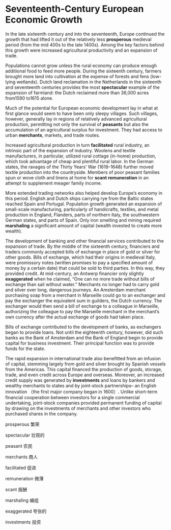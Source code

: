 # Seventeenth-Century European Economic Growth

In the late sixteenth century and into the seventeenth, Europe continued the growth that had lifted it out of the relatively less **prosperous** medieval period (from the mid 400s to the late 1400s). Among the key factors behind this growth were increased agricultural productivity and an expansion of trade.

Populations cannot grow unless the rural economy can produce enough additional food to feed more people. During the sixteenth century, farmers brought more land into cultivation at the expense of forests and fens (low-lying wetlands). Dutch land reclamation in the Netherlands in the sixteenth and seventeenth centuries provides the most **spectacular** example of the expansion of farmland: the Dutch reclaimed more than 36,000 acres from1590 to1615 alone.

Much of the potential for European economic development lay in what at first glance would seem to have been only sleepy villages. Such villages, however, generally lay in regions of relatively advanced agricultural production, permitting not only the survival of **peasants** but also the accumulation of an agricultural surplus for investment. They had access to urban **merchants**, markets, and trade routes.

Increased agricultural production in turn **facilitated** rural industry, an intrinsic part of the expansion of industry. Woolens and textile manufacturers, in particular, utilized rural cottage (in-home) production, which took advantage of cheap and plentiful rural labor. In the German states, the ravages of the Thirty Years’ War (1618–1648) further moved textile production into the countryside. Members of poor peasant families spun or wove cloth and linens at home for **scant remuneration** in an attempt to supplement meager family income.

More extended trading networks also helped develop Europe’s economy in this period. English and Dutch ships carrying rye from the Baltic states reached Spain and Portugal. Population growth generated an expansion of small-scale manufacturing, particularly of handicrafts, textiles, and metal production in England, Flanders, parts of northern Italy, the southwestern German states, and parts of Spain. Only iron smelting and mining required **marshaling** a significant amount of capital (wealth invested to create more wealth).

The development of banking and other financial services contributed to the expansion of trade. By the middle of the sixteenth century, financiers and traders commonly accepted bills of exchange in place of gold or silver for other goods. Bills of exchange, which had their origins in medieval Italy, were promissory notes (written promises to pay a specified amount of money by a certain date) that could be sold to third parties. In this way, they provided credit. At mid-century, an Antwerp financier only slightly **exaggerated** when he claimed, “One can no more trade without bills of exchange than sail without water.” Merchants no longer had to carry gold and silver over long, dangerous journeys. An Amsterdam merchant purchasing soap from a merchant in Marseille could go to an exchanger and pay the exchanger the equivalent sum in guilders, the Dutch currency. The exchanger would then send a bill of exchange to a colleague in Marseille, authorizing the colleague to pay the Marseille merchant in the merchant’s own currency after the actual exchange of goods had taken place.

Bills of exchange contributed to the development of banks, as exchangers began to provide loans. Not until the eighteenth century, however, did such banks as the Bank of Amsterdam and the Bank of England begin to provide capital for business investment. Their principal function was to provide funds for the state. 

The rapid expansion in international trade also benefitted from an infusion of capital, stemming largely from gold and silver brought by Spanish vessels from the Americas. This capital financed the production of goods, storage, trade, and even credit across Europe and overseas. Moreover, an increased credit supply was generated by **investments** and loans by bankers and wealthy merchants to states and by joint-stock partnerships– an English innovation （the first major company began in 1600）. Unlike short-term financial cooperation between investors for a single commercial undertaking, joint-stock companies provided permanent funding of capital by drawing on the investments of merchants and other investors who purchased shares in the company.

 

prosperous                     繁荣

spectacular                    壮观的

peasant                         农民

merchants                       商人

facilitated                      促进

remuneration            微薄

scant                           报酬

marshaling                编组

exaggerated            夸张的

investments             投资
